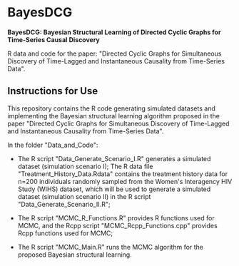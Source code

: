 # BayesDCG

**BayesDCG: Bayesian Structural Learning of Directed Cyclic Graphs for Time-Series Causal Discovery**

R data and code for the paper:
"Directed Cyclic Graphs for Simultaneous Discovery of Time-Lagged and Instantaneous Causality from Time-Series Data".

## Instructions for Use

This repository contains the R code generating simulated datasets and implementing the Bayesian structural learning algorithm proposed in the paper "Directed Cyclic Graphs for Simultaneous Discovery of Time-Lagged and Instantaneous Causality from Time-Series Data".

In the folder "Data_and_Code":

* The R script "Data_Generate_Scenario_I.R" generates a simulated dataset (simulation scenario I); The R data file "Treatment_History_Data.Rdata" contains the treatment history data for n=200 individuals randomly sampled from the Women's Interagency HIV Study (WIHS) dataset, which will be used to generate a simulated dataset (simulation scenario II) in the R script "Data_Generate_Scenario_II.R";

* The R script "MCMC_R_Functions.R" provides R functions used for MCMC, and the Rcpp script "MCMC_Rcpp_Functions.cpp" provides Rcpp functions used for MCMC;

* The R script "MCMC_Main.R" runs the MCMC algorithm for the proposed Bayesian structural learning. 
